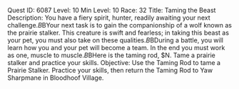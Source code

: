 Quest ID: 6087
Level: 10
Min Level: 10
Race: 32
Title: Taming the Beast
Description: You have a fiery spirit, hunter, readily awaiting your next challenge.$B$BYour next task is to gain the companionship of a wolf known as the prairie stalker. This creature is swift and fearless; in taking this beast as your pet, you must also take on these qualities.$B$BDuring a battle, you will learn how you and your pet will become a team. In the end you must work as one, muscle to muscle.$B$BHere is the taming rod, $N. Tame a prairie stalker and practice your skills.
Objective: Use the Taming Rod to tame a Prairie Stalker. Practice your skills, then return the Taming Rod to Yaw Sharpmane in Bloodhoof Village.
